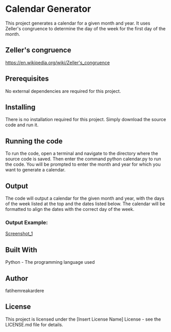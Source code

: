 # Calendar Generator

This project generates a calendar for a given month and year. It uses Zeller's congruence to determine the day of the week for the first day of the month.

## Zeller's congruence
https://en.wikipedia.org/wiki/Zeller's_congruence

## Prerequisites
No external dependencies are required for this project.

## Installing
There is no installation required for this project. Simply download the source code and run it.

## Running the code
To run the code, open a terminal and navigate to the directory where the source code is saved. Then enter the command python calendar.py to run the code. You will be prompted to enter the month and year for which you want to generate a calendar.

## Output
The code will output a calendar for the given month and year, with the days of the week listed at the top and the dates listed below. The calendar will be formatted to align the dates with the correct day of the week.
### Output Example:
[Screenshot_1](https://user-images.githubusercontent.com/120202489/208414231-e2187d60-0a18-45ad-8819-11b7c7c31339.png)

## Built With
Python - The programming language used
## Author
fatihemreakardere
## License
This project is licensed under the [Insert License Name] License - see the LICENSE.md file for details.
